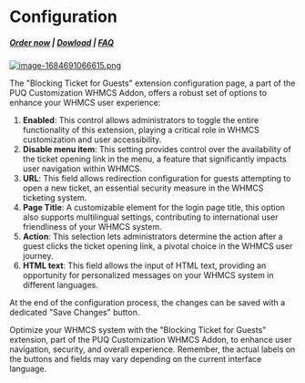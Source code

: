 # Configuration

#####  [Order now](https://puqcloud.com/whmcs-addon-puq-customization.php) | [Dowload](https://download.puqcloud.com/WHMCS/addons/PUQ-Customization/) | [FAQ](https://faq.puqcloud.com/)

[![image-1684691066615.png](https://doc.puq.info/uploads/images/gallery/2023-05/scaled-1680-/image-1684691066615.png)](https://doc.puq.info/uploads/images/gallery/2023-05/image-1684691066615.png)

The "Blocking Ticket for Guests" extension configuration page, a part of the PUQ Customization WHMCS Addon, offers a robust set of options to enhance your WHMCS user experience:

1. **Enabled**: This control allows administrators to toggle the entire functionality of this extension, playing a critical role in WHMCS customization and user accessibility.
2. **Disable menu item**: This setting provides control over the availability of the ticket opening link in the menu, a feature that significantly impacts user navigation within WHMCS.
3. **URL**: This field allows redirection configuration for guests attempting to open a new ticket, an essential security measure in the WHMCS ticketing system.
4. **Page Title**: A customizable element for the login page title, this option also supports multilingual settings, contributing to international user friendliness of your WHMCS system.
5. **Action**: This selection lets administrators determine the action after a guest clicks the ticket opening link, a pivotal choice in the WHMCS user journey.
6. **HTML text**: This field allows the input of HTML text, providing an opportunity for personalized messages on your WHMCS system in different languages.

At the end of the configuration process, the changes can be saved with a dedicated "Save Changes" button.

Optimize your WHMCS system with the "Blocking Ticket for Guests" extension, part of the PUQ Customization WHMCS Addon, to enhance user navigation, security, and overall experience. Remember, the actual labels on the buttons and fields may vary depending on the current interface language.